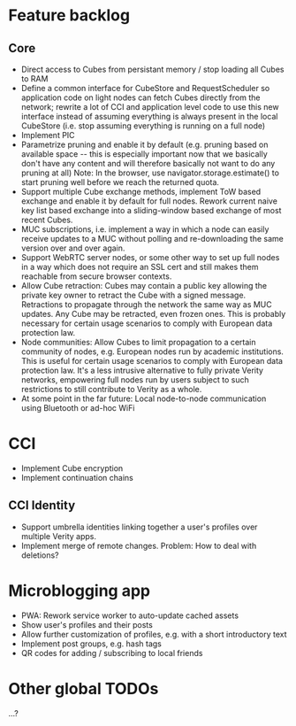 # Feature backlog
## Core
- Direct access to Cubes from persistant memory / stop loading all Cubes to RAM
- Define a common interface for CubeStore and RequestScheduler so application
  code on light nodes can fetch Cubes directly from the network; rewrite a lot
  of CCI and application level code to use this new interface instead of assuming
  everything is always present in the local CubeStore (i.e. stop assuming
  everything is running on a full node)
- Implement PIC
- Parametrize pruning and enable it by default
  (e.g. pruning based on available space -- this is especially important
  now that we basically don't have any content and will therefore basically
  not want to do any pruning at all)
  Note: In the browser, use navigator.storage.estimate() to start pruning
  well before we reach the returned quota.
- Support multiple Cube exchange methods, implement ToW based exchange and
  enable it by default for full nodes.
  Rework current naive key list based exchange into a sliding-window based
  exchange of most recent Cubes.
- MUC subscriptions, i.e. implement a way in which a node can easily receive
  updates to a MUC without polling and re-downloading the same version over and
  over again.
- Support WebRTC server nodes, or some other way to set up full nodes in a way
  which does not require an SSL cert and still makes them reachable from secure
  browser contexts.
- Allow Cube retraction: Cubes may contain a public key allowing the private
  key owner to retract the Cube with a signed message. Retractions to propagate
  through the network the same way as MUC updates. Any Cube may be retracted,
  even frozen ones. This is probably necessary for certain usage scenarios
  to comply with European data protection law.
- Node communities: Allow Cubes to limit propagation to a certain community of
  nodes, e.g. European nodes run by academic institutions. This is useful
  for certain usage scenarios to comply with European data protection law.
  It's a less intrusive alternative to fully private Verity networks, empowering
  full nodes run by users subject to such restrictions to still contribute to
  Verity as a whole.
- At some point in the far future: Local node-to-node communication using
  Bluetooth or ad-hoc WiFi

# CCI
- Implement Cube encryption
- Implement continuation chains

## CCI Identity
- Support umbrella identities linking together a user's profiles over multiple
  Verity apps.
- Implement merge of remote changes. Problem: How to deal with deletions?

# Microblogging app
- PWA: Rework service worker to auto-update cached assets
- Show user's profiles and their posts
- Allow further customization of profiles, e.g. with a short introductory text
- Implement post groups, e.g. hash tags
- QR codes for adding / subscribing to local friends

# Other global TODOs
...?
